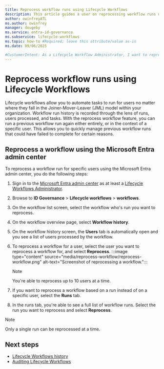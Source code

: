 ```yaml
---
title: Reprocess workflow runs using Lifecycle Workflows
description: This article guides a user on reprocessing workflow runs using Lifecycle Workflows
author: owinfreyATL
ms.author: owinfrey
manager: dougeby
ms.service: entra-id-governance
ms.subservice: lifecycle-workflows
ms.topic: how-to #Required; leave this attribute/value as-is
ms.date: 09/06/2025

#CustomerIntent: As a Lifecycle Workflow Administrator, I want to reprocess workflow runs so that I can quickly re-run workflows that may have failed.
---
```


# Reprocess workflow runs using Lifecycle Workflows



Lifecycle workflows allow you to automate tasks to run for users no matter where they fall in the Joiner-Mover-Leaver (JML) model within your organization. Workflow run history is recorded through the lens of runs, users processed, and tasks. With the reprocess workflow feature, you can run a previous workflow run again either entirely, or in the context of a specific user. This allows you to quickly manage previous workflow runs that could have failed to complete for certain reasons.


## Reprocess a workflow using the Microsoft Entra admin center


To reprocess a workflow run for specific users using the Microsoft Entra admin center, you do the following steps:

1. Sign in to the [Microsoft Entra admin center](https://entra.microsoft.com) as at least a [Lifecycle Workflows Administrator](../identity/role-based-access-control/permissions-reference.md#lifecycle-workflows-administrator).

1. Browse to **ID Governance** > **Lifecycle workflows** > **workflows**.

1. On the workflow list screen, select the workflow who's run you want to reprocess.

1. On the workflow overview page, select **Workflow history**.

1. On the workflow history screen, the **Users** tab is automatically open and you see a list of users processed by the workflow.

1. To reprocess a workflow for a user, select the user you want to reprocess a workflow for, and select **Reprocess**. 
    :::image type="content" source="media/reprocess-workflow/reprocess-workflow.png" alt-text="Screenshot of reprocessing a workflow.":::
    > [!NOTE]
    > You're able to reprocess up to 10 users at a time.
1. If you want to reprocess a workflow based on a run instead of on a specific user, select the **Runs** tab.

1. In the runs tab, you're able to see a full list of workflow runs. Select the run you want to reprocess and select **Reprocess**. 
> [!NOTE]
> Only a single run can be reprocessed at a time.



## Next steps

- [Lifecycle Workflows history](lifecycle-workflow-history.md)
- [Auditing Lifecycle Workflows](lifecycle-workflow-audits.md)





